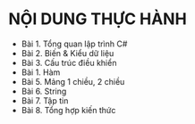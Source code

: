 # NỘI DUNG THỰC HÀNH

- Bài 1. Tổng quan lập trình C#
- Bài 2. Biến & Kiểu dữ liệu
- Bài 3. Cấu trúc điều khiển
- Bài 1. Hàm
- Bài 5. Mảng 1 chiều, 2 chiều
- Bài 6. String
- Bài 7. Tập tin
- Bài 8. Tổng hợp kiến thức
